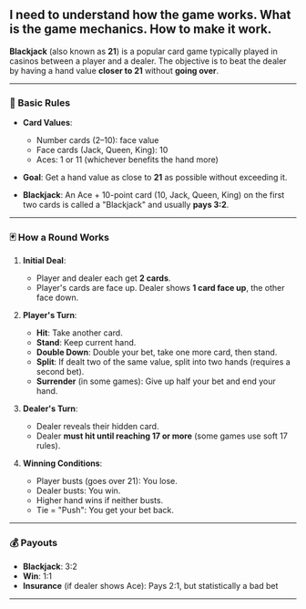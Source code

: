 ## I need to understand how the game works. What is the game mechanics. How to make it work.

**Blackjack** (also known as **21**) is a popular card game typically played in casinos between a player and a dealer. The objective is to beat the dealer by having a hand value **closer to 21** without **going over**.

---

### 🔢 Basic Rules

- **Card Values**:
  - Number cards (2–10): face value
  - Face cards (Jack, Queen, King): 10
  - Aces: 1 or 11 (whichever benefits the hand more)

- **Goal**: Get a hand value as close to **21** as possible without exceeding it.

- **Blackjack**: An Ace + 10-point card (10, Jack, Queen, King) on the first two cards is called a "Blackjack" and usually **pays 3:2**.

---

### 🃏 How a Round Works

1. **Initial Deal**:
   - Player and dealer each get **2 cards**.
   - Player's cards are face up. Dealer shows **1 card face up**, the other face down.

2. **Player's Turn**:
   - **Hit**: Take another card.
   - **Stand**: Keep current hand.
   - **Double Down**: Double your bet, take one more card, then stand.
   - **Split**: If dealt two of the same value, split into two hands (requires a second bet).
   - **Surrender** (in some games): Give up half your bet and end your hand.

3. **Dealer's Turn**:
   - Dealer reveals their hidden card.
   - Dealer **must hit until reaching 17 or more** (some games use soft 17 rules).

4. **Winning Conditions**:
   - Player busts (goes over 21): You lose.
   - Dealer busts: You win.
   - Higher hand wins if neither busts.
   - Tie = "Push": You get your bet back.

---

### 💰 Payouts

- **Blackjack**: 3:2
- **Win**: 1:1
- **Insurance** (if dealer shows Ace): Pays 2:1, but statistically a bad bet

---
